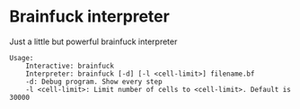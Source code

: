 # Brainfuck interpreter
Just a little but powerful brainfuck interpreter

    Usage: 
        Interactive: brainfuck
        Interpreter: brainfuck [-d] [-l <cell-limit>] filename.bf
		-d: Debug program. Show every step
		-l <cell-limit>: Limit number of cells to <cell-limit>. Default is 30000